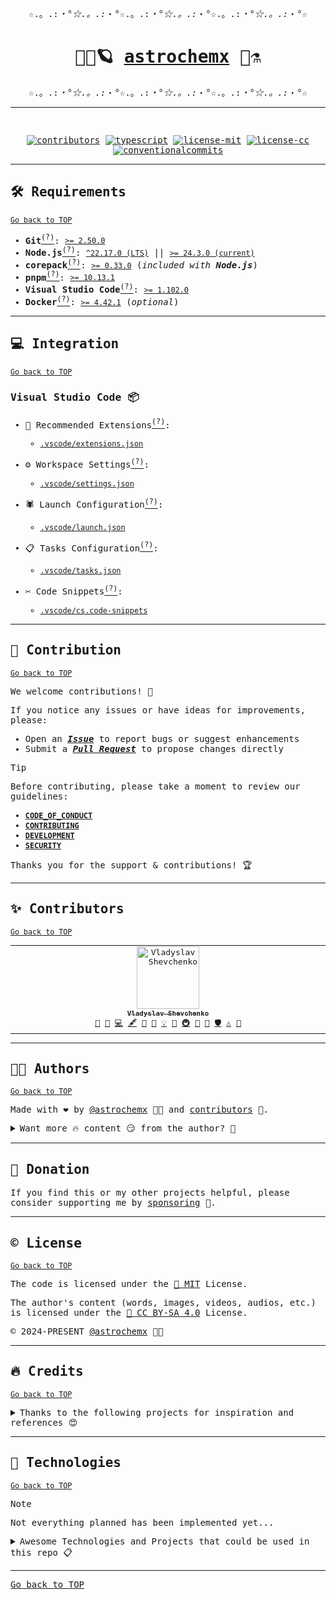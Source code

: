 <samp>

<div id="top" align="center">

☆.。.:*・°☆.。.:*・°☆.。.:*・°☆.。.:*・°☆.。.:*・°☆.。.:*・°☆

# 🧑‍🚀🪐 [astrochemx](https://github.com/astrochemx/astrorepo) 🧬⚗️

☆.。.:*・°☆.。.:*・°☆.。.:*・°☆.。.:*・°☆.。.:*・°☆.。.:*・°☆

</div>

---

<br />

<div id="badges" align="center">

[![contributors][contributors-bg]][contributors]
[![typescript][typescript-bg]][typescript]
[![license-mit][license-mit-bg]][license-mit]
[![license-cc][license-cc-bg]][license-cc]
[![conventionalcommits][conventionalcommits-bg]][conventionalcommits]

</div>

---

<a id="#requirements"></a>

## 🛠️ Requirements

<sup>[Go back to TOP](#top)</sup>

- **Git**[<sup>(?)</sup>](https://git-scm.com): [`>= 2.50.0`](https://git-scm.com/downloads)
- **Node.js**[<sup>(?)</sup>](https://nodejs.org): [`^22.17.0 (LTS)`](https://nodejs.org/en/download) || [`>= 24.3.0 (current)`](https://nodejs.org/en/download/current)
- **corepack**[<sup>(?)</sup>](https://nodejs.org/api/corepack.html): [`>= 0.33.0`](https://github.com/nodejs/corepack/releases) (*included with **Node.js***)
- **pnpm**[<sup>(?)</sup>](https://pnpm.io): [`>= 10.13.1`](https://github.com/pnpm/pnpm/releases)
- **Visual Studio Code**[<sup>(?)</sup>](https://code.visualstudio.com): [`>= 1.102.0`](https://code.visualstudio.com/Download)
- **Docker**[<sup>(?)</sup>](https://www.docker.com): [`>= 4.42.1`](https://docs.docker.com/desktop/release-notes) (*optional*)

---

<a id="#integration"></a>

## 💻 Integration

<sup>[Go back to TOP](#top)</sup>

### Visual Studio Code 📦

- 🧩 Recommended Extensions[<sup>(?)</sup>](https://code.visualstudio.com/docs/configure/extensions/extension-marketplace):
  - [`.vscode/extensions.json`](./.vscode/extensions.json)

- ⚙️ Workspace Settings[<sup>(?)</sup>](https://code.visualstudio.com/docs/configure/settings):
  - [`.vscode/settings.json`](./.vscode/settings.json)

- 🕷️ Launch Configuration[<sup>(?)</sup>](https://code.visualstudio.com/docs/debugtest/debugging-configuration):
  - [`.vscode/launch.json`](./.vscode/launch.json)

- 📋 Tasks Configuration[<sup>(?)</sup>](https://code.visualstudio.com/docs/debugtest/tasks):
  - [`.vscode/tasks.json`](./.vscode/tasks.json)

- ✂️ Code Snippets[<sup>(?)</sup>](https://code.visualstudio.com/docs/editing/userdefinedsnippets):
  - [`.vscode/cs.code-snippets`](./.vscode/cs.code-snippets)

---

<a id="#contribution"></a>

## 🎁 Contribution

<sup>[Go back to TOP](#top)</sup>

We welcome contributions! 🎉

If you notice any issues or have ideas for improvements, please:

- Open an [***Issue***](https://github.com/astrochemx/astrorepo/issues) to report bugs or suggest enhancements
- Submit a [***Pull Request***](https://github.com/astrochemx/astrorepo/pulls) to propose changes directly

> [!TIP]
> Before contributing, please take a moment to review our guidelines:
>
> - [**`CODE_OF_CONDUCT`**](./.github/CODE_OF_CONDUCT.md)
> - [**`CONTRIBUTING`**](./.github/CONTRIBUTING.md)
> - [**`DEVELOPMENT`**](./.github/DEVELOPMENT.md)
> - [**`SECURITY`**](./.github/SECURITY.md)

Thanks you for the support & contributions! 🏆

---

<a id="#contributors"></a>

## ✨ Contributors

<sup>[Go back to TOP](#top)</sup>

<!-- spellchecker: disable -->
<!-- ALL-CONTRIBUTORS-LIST:START - Do not remove or modify this section -->
<!-- prettier-ignore-start -->
<!-- markdownlint-disable -->
<table>
  <tbody>
    <tr>
      <td align="center" valign="top" width="14.28%"><a href="https://github.com/astrochemx"><img src="https://avatars.githubusercontent.com/u/105541001?v=4?s=100" width="100px;" alt="Vladyslav Shevchenko"/><br /><sub><b>Vladyslav Shevchenko</b></sub></a><br /><a href="#blog-astrochemx" title="Blogposts">📝</a> <a href="https://github.com/astrochemx/astrorepo/issues?q=author%3Aastrochemx" title="Bug reports">🐛</a> <a href="https://github.com/astrochemx/astrorepo/commits?author=astrochemx" title="Code">💻</a> <a href="#content-astrochemx" title="Content">🖋</a> <a href="#design-astrochemx" title="Design">🎨</a> <a href="https://github.com/astrochemx/astrorepo/commits?author=astrochemx" title="Documentation">📖</a> <a href="#example-astrochemx" title="Examples">💡</a> <a href="#ideas-astrochemx" title="Ideas, Planning, & Feedback">🤔</a> <a href="#infra-astrochemx" title="Infrastructure (Hosting, Build-Tools, etc)">🚇</a> <a href="#maintenance-astrochemx" title="Maintenance">🚧</a> <a href="https://github.com/astrochemx/astrorepo/pulls?q=is%3Apr+reviewed-by%3Aastrochemx" title="Reviewed Pull Requests">👀</a> <a href="#security-astrochemx" title="Security">🛡️</a> <a href="https://github.com/astrochemx/astrorepo/commits?author=astrochemx" title="Tests">⚠️</a> <a href="#tool-astrochemx" title="Tools">🔧</a></td>
    </tr>
  </tbody>
</table>

<!-- markdownlint-restore -->
<!-- prettier-ignore-end -->

<!-- ALL-CONTRIBUTORS-LIST:END -->
<!-- spellchecker: enable -->

</div>

---

<a id="#authors"></a>

## 🧑‍💻 Authors

<sup>[Go back to TOP](#top)</sup>

Made with ❤️ by [@astrochemx](https://github.com/astrochemx) 🧑‍🚀 and [contributors](https://github.com/astrochemx/astrorepo/graphs/contributors) 🫶.

<details>

<summary>
Want more 🔥 content 😏 from the author? 🤫
</summary>

<br>

😈 Here you go 😉🫰

[![onlyfans][onlyfans-bg]][onlyfans]

</details>

---

<a id="#donation"></a>

## 💝 Donation

If you find this or my other projects helpful, please consider supporting me by [sponsoring](https://github.com/sponsors/astrochemx) 🥰.

---

<a id="#license"></a>

## ©️ License

<sup>[Go back to TOP](#top)</sup>

The code is licensed under the [📜 MIT](LICENSE-MIT.md) License.

The author's content (words, images, videos, audios, etc.) is licensed under the [📝 CC BY-SA 4.0](LICENSE-CC-BY-SA-4.0.md) License.

© 2024-PRESENT [@astrochemx](https://github.com/astrochemx) 🧑‍🚀

---

<a id="#credits"></a>

## 🔥 Credits

<sup>[Go back to TOP](#top)</sup>

<details>
<summary>
Thanks to the following projects for inspiration and references 😍
</summary>

- **Open-Source Websites & Templates:**
  - [1chooo/1chooo.com](https://github.com/1chooo/1chooo.com)
  - [antfu/antfu.me](https://github.com/antfu/antfu.me)
  - [aulianza/aulianza.com](https://github.com/aulianza/aulianza.com)
  - [aulianza/aulianza.id](https://github.com/aulianza/aulianza.id)
  - [bradgarropy/bradgarropy.com](https://github.com/bradgarropy/bradgarropy.com)
  - [chrismwilliams/astro-theme-cactus](https://github.com/chrismwilliams/astro-theme-cactus)
  - [chronark/chronark.com](https://github.com/chronark/chronark.com)
  - [darenmalfait/nerdfish.be](https://github.com/darenmalfait/nerdfish.be)
  - [delbaoliveira/website](https://github.com/delbaoliveira/website)
  - [dillionverma/portfolio](https://github.com/dillionverma/portfolio)
  - [dlarroder/dalelarroder](https://github.com/dlarroder/dalelarroder)
  - [HiDeoo/starlight-blog](https://github.com/HiDeoo/starlight-blog)
  - [jahirfiquitiva/jahir.dev](https://github.com/jahirfiquitiva/jahir.dev)
  - [jktrn/astro-erudite](https://github.com/jktrn/astro-erudite)
  - [kentcdodds/kentcdodds.com](https://github.com/kentcdodds/kentcdodds.com)
  - [leerob/next-mdx-blog](https://github.com/leerob/next-mdx-blog)
  - [lin-stephanie/astro-antfustyle-theme](https://github.com/lin-stephanie/astro-antfustyle-theme)
  - [Lissy93/my-website](https://github.com/Lissy93/my-website)
  - [markhorn-dev/astro-sphere](https://github.com/markhorn-dev/astro-sphere)
  - [maximeheckel/blog.maximeheckel.com](https://github.com/maximeheckel/blog.maximeheckel.com)
  - [midudev/minimalist-portfolio-json](https://github.com/midudev/minimalist-portfolio-json)
  - [once-ui-system/magic-portfolio](https://github.com/once-ui-system/magic-portfolio)
  - [onwidget/astrowind](https://github.com/onwidget/astrowind)
  - [philipyoungg/philipyoungg.github.io](https://github.com/philipyoungg/philipyoungg.github.io)
  - [saicaca/fuwari](https://github.com/saicaca/fuwari)
  - [satnaing/astro-paper](https://github.com/satnaing/astro-paper)
  - [trevortylerlee/astro-micro](https://github.com/trevortylerlee/astro-micro)
  - [tszhong0411/honghong.me](https://github.com/tszhong0411/honghong.me)

- **Closed-Source Websites:**
  - [agustinusnathaniel.com](https://agustinusnathaniel.com)
  - [fatihkalifa.com](https://fatihkalifa.com)
  - [joshwcomeau.com](https://www.joshwcomeau.com)
  - [leerob.com](https://leerob.com)
  - [ped.ro](https://ped.ro)
  - [theodorusclarence.com](https://theodorusclarence.com)
  - [website-git-blog-delbaoliveira.vercel.app](https://website-git-blog-delbaoliveira.vercel.app)

- **Tools:**
  - [antfu/eslint-config](https://github.com/antfu/eslint-config)
  - [fuma-nama/fumadocs](https://github.com/fuma-nama/fumadocs)
  - [JoshuaKGoldberg/create-typescript-app](https://github.com/JoshuaKGoldberg/create-typescript-app)
  - [kazupon/eslint-config](https://github.com/kazupon/eslint-config)
  - [shuding/nextra](https://github.com/shuding/nextra)
  - [sxzz/eslint-config](https://github.com/sxzz/eslint-config)
  - [vercel/next.js](https://github.com/vercel/next.js)
  - [withastro/astro](https://github.com/withastro/astro)
  - [withastro/starlight](https://github.com/withastro/starlight)

</details>

---

<a id="#technologies"></a>

## 🚀 Technologies

<sup>[Go back to TOP](#top)</sup>

> [!NOTE]
> Not everything planned has been implemented yet...

<details>
<summary>
Awesome Technologies and Projects that could be used in this repo 📋
</summary>

- **Programming Languages**
  - [C#](https://dotnet.microsoft.com/en-us/languages/csharp)
  - [C++](https://isocpp.org)
  - [JavaScript](https://ecma-international.org/publications-and-standards/standards/ecma-262)
  - [Python](https://www.python.org)
  - [R](https://www.r-project.org)
  - [Rust](https://www.rust-lang.org)
  - [SQL](https://www.iso.org/standard/76583.html)
  - [TypeScript](https://www.typescriptlang.org)

- **Markup Languages**
  - [CSS](https://www.w3.org/TR/css/#css)
  - [HTML](https://html.spec.whatwg.org)
  - [LESS](https://lesscss.org)
  - [Markdown](https://daringfireball.net/projects/markdown)
  - [MDX](https://mdxjs.com)
  - [SCSS](https://sass-lang.com)

- **Full-Stack Frameworks**
  - [ASP.NET Core](https://dotnet.microsoft.com/en-us/apps/aspnet)
  - [Astro](https://astro.build)
  - [Next.js](https://nextjs.org)
  - [Nuxt](https://nuxt.com)
  - [Qwik City](https://qwik.dev/docs/qwikcity)
  - [Remix](https://remix.run)
  - [SolidStart](https://start.solidjs.com)
  - [SvelteKit](https://svelte.dev/docs/kit/introduction)

- **Web Frameworks**
  - [Qwik](https://qwik.dev)
  - [React](https://react.dev)
  - [Solid](https://www.solidjs.com)
  - [Svelte](https://svelte.dev)
  - [Vue.js](https://vuejs.org)

- **CSS Frameworks**
  - [Class Variance Authority](https://cva.style)
  - [Linaria](https://linaria.dev)
  - [Stitches](https://stitches.dev)
  - [Tailwind CSS](https://tailwindcss.com)
  - [UnoCSS](https://unocss.dev)
  - [vanilla-extract](https://vanilla-extract.style)

- **Frontend Libraries**
  - [remark](https://remark.js.org)
  - [shadcn/ui](https://ui.shadcn.com)
  - [TanStack](https://tanstack.com)

- **Testing**
  - [Playwright](https://playwright.dev)
  - [Storybook](https://storybook.js.org)
  - [Testing Library](https://testing-library.com)
  - [Vitest](https://vitest.dev)

- **Code Quality (Formatters & Linters)**
  - [Biome](https://biomejs.dev)
  - [commitlint](https://commitlint.js.org)
  - [CSpell](https://cspell.org)
  - [EditorConfig](https://editorconfig.org)
  - [ESLint](https://eslint.org)
  - [Knip](https://knip.dev)
  - [markdownlint](https://github.com/DavidAnson/markdownlint)
  - [oxlint](https://oxc.rs/docs/guide/usage/linter.html)
  - [Prettier](https://prettier.io)
  - [remark-lint](https://github.com/remarkjs/remark-lint)
  - [sort-package-json](https://github.com/keithamus/sort-package-json)
  - [typescript-eslint](https://typescript-eslint.io)

- **Build Tools**
  - [esbuild](https://esbuild.github.io)
  - [Rolldown](https://rolldown.rs)
  - [Rollup](https://rollupjs.org)
  - [tsdown](https://tsdown.dev)
  - [tsup](https://tsup.egoist.dev)
  - [Vite](https://vite.dev)

- **Maintenance Tools**
  - [All Contributors](https://allcontributors.org)
  - [bumpp](https://github.com/antfu-collective/bumpp)
  - [changelogithub](https://github.com/antfu/changelogithub)
  - [Changesets](https://github.com/changesets/changesets)
  - [Conventional Commits](https://www.conventionalcommits.org)
  - [lint-staged](https://www.npmjs.com/package/lint-staged)
  - [npm-check-updates](https://github.com/raineorshine/npm-check-updates)
  - [Release It!](https://github.com/release-it/release-it)
  - [simple-git-hooks](https://www.npmjs.com/package/simple-git-hooks)
  - [taze](https://github.com/antfu-collective/taze)

- **Slide Generators**
  - [Slidev](https://sli.dev)

- **Repository Management**
  - [Lerna](https://lerna.js.org)
  - [Nx](https://nx.dev)
  - [pnpm](https://pnpm.io)
  - [Turborepo](https://turborepo.com)

- **Server Frameworks**
  - [.NET](https://dotnet.microsoft.com/en-us)
  - [Nitro](https://nitro.build)
  - [Node.js](https://nodejs.org)

- **Databases**
  - [PocketBase](https://pocketbase.io)
  - [PostgreSQL](https://www.postgresql.org)

- **Integrated Development Environments**
  - [Positron](https://positron.posit.co)
  - [Visual Studio Code](https://code.visualstudio.com)

- **Containerization**
  - [Docker](https://www.docker.com)

- **Version Control Systems**
  - [Git](https://git-scm.com)

- **Hosting & Services Providers**
  - [Neon](https://neon.tech)
  - [Railway](https://railway.com)
  - [Render](https://render.com)
  - [Supabase](https://supabase.com)
  - [Upstash](https://upstash.com)
  - [Vercel](https://vercel.com)

</details>

---

[Go back to TOP](#top)

</samp>

[typescript]: <https://www.typescriptlang.org> "🧙‍♂️ TypeScript: strict 💪"
[typescript-bg]: <https://img.shields.io/badge/TypeScript-strict_%F0%9F%92%AA-0099FF?style=flat&logo=typescript&logoColor=0099FF> "🧙‍♂️ TypeScript: strict 💪"
[license-mit]: <https://github.com/astrochemx/astrorepo/blob/main/LICENSE-MIT.md> "📜 License: MIT 💻"
[license-mit-bg]: <https://img.shields.io/badge/%F0%9F%93%9C_License-MIT_%F0%9F%92%BB-21bb42.svg?style=flat> "📜 License: MIT 💻"
[license-cc]: <https://github.com/astrochemx/astrorepo/blob/main/LICENSE-CC.md> "📝 License: CC BY-NC-SA 4.0 🖊️"
[license-cc-bg]: <https://img.shields.io/badge/%F0%9F%93%9D_License-CC_BY--NC--SA_4.0_%F0%9F%96%8A%EF%B8%8F-21bb42.svg?style=flat> "📝 License: CC BY-NC-SA 4.0 🖊️"
[conventionalcommits]: <https://conventionalcommits.org> "⭕ Conventional Commits: 1.0.0 📔"
[conventionalcommits-bg]: <https://img.shields.io/badge/Conventional_Commits-1.0.0_%F0%9F%93%94-21bb42?style=flat&logo=conventional-commits> "⭕ Conventional Commits: 1.0.0 📔"

[onlyfans]: <https://www.youtube.com/watch?v=dQw4w9WgXcQ> "🍓 OnlyFans: @astrochemx ❤️‍🔥"
[onlyfans-bg]: <https://img.shields.io/badge/%F0%9F%8D%93_OnlyFans-@astrochemx_%E2%9D%A4%EF%B8%8F%E2%80%8D%F0%9F%94%A5-0099FF?style=flat> "🍓 OnlyFans: @astrochemx ❤️‍🔥"

<!-- prettier-ignore-start -->
<!-- ALL-CONTRIBUTORS-BADGE:START - Do not remove or modify this section -->
  [contributors]: <#contributors> "👪 Contributors: 1 🤩"
  [contributors-bg]: <https://img.shields.io/badge/%F0%9F%91%AA_Contributors-1_%F0%9F%A4%A9-21bb42.svg?style=flat> "👪 Contributors: 1 🤩"
<!-- ALL-CONTRIBUTORS-BADGE:END -->
<!-- prettier-ignore-end -->
